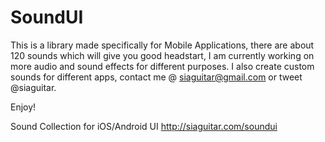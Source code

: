 SoundUI
=======
This is a library made specifically for Mobile Applications, there are about 120 sounds which will give you good headstart, I am currently working on more audio and sound effects for different purposes.
I also create custom sounds for different apps, contact me @ siaguitar@gmail.com or tweet @siaguitar.

Enjoy!

Sound Collection for iOS/Android UI http://siaguitar.com/soundui
